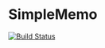 SimpleMemo
==========

[![Build Status](https://travis-ci.org/TaikiTada/SimpleMemo.png?branch=master)](https://travis-ci.org/TaikiTada/SimpleMemo)
